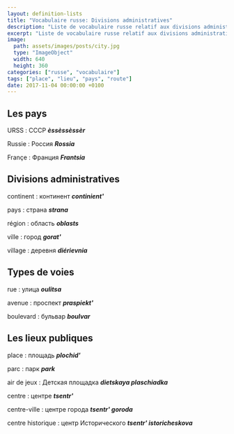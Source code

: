 ```yaml
---
layout: definition-lists
title: "Vocabulaire russe: Divisions administratives"
description: "Liste de vocabulaire russe relatif aux divisions administratives et lieux publiques."
excerpt: "Liste de vocabulaire russe relatif aux divisions administratives et lieux publiques."
image:
  path: assets/images/posts/city.jpg
  type: "ImageObject"
  width: 640
  height: 360
categories: ["russe", "vocabulaire"]
tags: ["place", "lieu", "pays", "route"]
date: 2017-11-04 00:00:00 +0100
---
```


## Les pays

URSS
: СССР
*__èssèssèssèr__*

Russie
: Россия
*__Rossia__*

Françe
: Франция
*__Frantsia__*


## Divisions administratives

continent
: континент
*__continient'__*

pays
: страна
*__strana__*

région
: область
*__oblasts__*

ville
: город
*__gorat'__*

village
: деревня
*__diérievnia__*


## Types de voies

rue
: улица
*__oulitsa__*

avenue
: проспект
*__praspiekt'__*

boulevard
: бульвар
*__boulvar__*


## Les lieux publiques

place
: площадь
*__plochid'__*

parc
: парк
*__park__*

air de jeux
: Детская площадка
*__dietskaya plaschiadka__*

centre
: центре
*__tsentr'__*

centre-ville
: центре города
*__tsentr' goroda__*

centre historique
: центр Исторического
*__tsentr' istoricheskova__*
